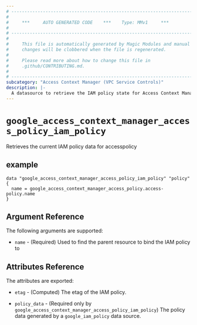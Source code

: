 ```yaml
---
# ----------------------------------------------------------------------------
#
#     ***     AUTO GENERATED CODE    ***    Type: MMv1     ***
#
# ----------------------------------------------------------------------------
#
#     This file is automatically generated by Magic Modules and manual
#     changes will be clobbered when the file is regenerated.
#
#     Please read more about how to change this file in
#     .github/CONTRIBUTING.md.
#
# ----------------------------------------------------------------------------
subcategory: "Access Context Manager (VPC Service Controls)"
description: |-
  A datasource to retrieve the IAM policy state for Access Context Manager (VPC Service Controls) AccessPolicy
---
```



# `google_access_context_manager_access_policy_iam_policy`
Retrieves the current IAM policy data for accesspolicy



## example

```hcl
data "google_access_context_manager_access_policy_iam_policy" "policy" {
  name = google_access_context_manager_access_policy.access-policy.name
}
```

## Argument Reference

The following arguments are supported:

* `name` - (Required) Used to find the parent resource to bind the IAM policy to

## Attributes Reference

The attributes are exported:

* `etag` - (Computed) The etag of the IAM policy.

* `policy_data` - (Required only by `google_access_context_manager_access_policy_iam_policy`) The policy data generated by
  a `google_iam_policy` data source.

